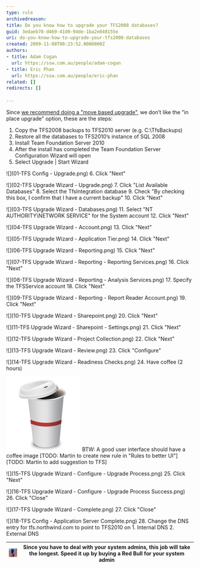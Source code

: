 ```yaml
---
type: rule
archivedreason: 
title: Do you know how to upgrade your TFS2008 databases?
guid: 3edaeb78-d469-41d0-94de-1ba2e848155e
uri: do-you-know-how-to-upgrade-your-tfs2008-databases
created: 2009-11-08T00:23:52.0000000Z
authors:
- title: Adam Cogan
  url: https://ssw.com.au/people/adam-cogan
- title: Eric Phan
  url: https://ssw.com.au/people/eric-phan
related: []
redirects: []

---
```


Since [we recommend doing a "move based upgrade"](/Pages/MigrationChoices.aspx), we don’t like the "in place upgrade" option, these are the steps:

1. Copy the TFS2008 backups to TFS2010 server (e.g. C:\TfsBackups)
2. Restore all the databases to TFS2010’s instance of SQL 2008
3. Install Team Foundation Server 2010
4. After the install has completed the Team Foundation Server Configuration Wizard will open
5. Select Upgrade | Start Wizard

![](01-TFS Config - Upgrade.png)
6. Click "Next"

![](02-TFS Upgrade Wizard - Upgrade.png)
7. Click "List Available Databases"
8. Select the TfsIntegration database
9. Check "By checking this box, I confirm that I have a current backup"
10. Click "Next"

![](03-TFS Upgrade Wizard - Databases.png)
11. Select "NT AUTHORITY\NETWORK SERVICE" for the System account
12. Click "Next" 

![](04-TFS Upgrade Wizard - Account.png)
13. Click "Next"

![](05-TFS Upgrade Wizard - Application Tier.png)
14. Click "Next"

![](06-TFS Upgrade Wizard - Reporting.png)
15. Click "Next"

![](07-TFS Upgrade Wizard - Reporting - Reporting Services.png)
16. Click "Next"

![](08-TFS Upgrade Wizard - Reporting - Analysis Services.png)
17. Specify the TFSService account
18. Click "Next"

![](09-TFS Upgrade Wizard - Reporting - Report Reader Account.png)
19. Click "Next"

![](10-TFS Upgrade Wizard - Sharepoint.png)
20. Click "Next"

![](11-TFS Upgrade Wizard - Sharepoint - Settings.png)
21. Click "Next"

![](12-TFS Upgrade Wizard - Project Collection.png)
22. Click "Next"

![](13-TFS Upgrade Wizard - Review.png)
23. Click "Configure"

![](14-TFS Upgrade Wizard - Readiness Checks.png)
24. Have coffee (2 hours)

![](ssw-coffee.png)
BTW: A good user interface should have a coffee image 
[TODO: Martin to create new rule in "Rules to better UI"]
[TODO: Martin to add suggestion to TFS]

![](15-TFS Upgrade Wizard - Configure - Upgrade Process.png)
25. Click "Next"

![](16-TFS Upgrade Wizard - Configure - Upgrade Process Success.png)
26. Click "Close"

![](17-TFS Upgrade Wizard - Complete.png)
27. Click "Close"

![](18-TFS Config - Application Server Complete.png)
28. Change the DNS entry for tfs.northwind.com to point to TFS2010 on
    1. Internal DNS
    2. External DNS



| ![](redbull.jpg) | Since you have to deal with your system admins, this job will take the longest. Speed it up by buying a Red Bull for your system admin |
| --- | --- |


<!--endintro-->
